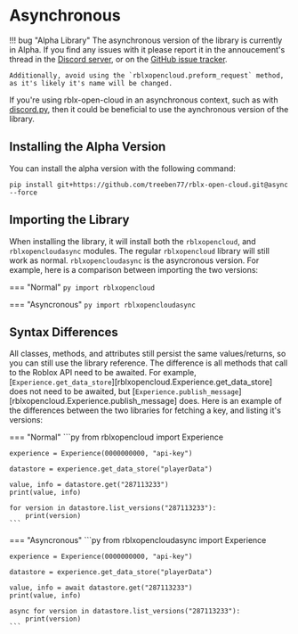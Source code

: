 # Asynchronous

!!! bug "Alpha Library"
    The asynchronous version of the library is currently in Alpha. If you find any issues with it please report it in the annoucement's thread in the [Discord server](https://discord.gg/zW36pJGFnh), or on the [GitHub issue tracker](https://github.com/treeben77/rblx-open-cloud/issues).

    Additionally, avoid using the `rblxopencloud.preform_request` method, as it's likely it's name will be changed.

If you're using rblx-open-cloud in an asynchronous context, such as with [discord.py](https://github.com/Rapptz/discord.py), then it could be beneficial to use the aynchronous version of the library.

## Installing the Alpha Version

You can install the alpha version with the following command:

```console
pip install git+https://github.com/treeben77/rblx-open-cloud.git@async --force
```

## Importing the Library

When installing the library, it will install both the `rblxopencloud`, and `rblxopencloudasync` modules. The regular `rblxopencloud` library will still work as normal. `rblxopencloudasync` is the asyncronous version. For example, here is a comparison between importing the two versions:

=== "Normal"
    ```py
    import rblxopencloud
    ```

=== "Asyncronous"
    ```py
    import rblxopencloudasync
    ```

## Syntax Differences

All classes, methods, and attributes still persist the same values/returns, so you can still use the library reference. The difference is all methods that call to the Roblox API need to be awaited. For example, [`Experience.get_data_store`][rblxopencloud.Experience.get_data_store] does not need to be awaited, but [`Experience.publish_message`][rblxopencloud.Experience.publish_message] does. Here is an example of the differences between the two libraries for fetching a key, and listing it's versions:

=== "Normal"
    ```py
    from rblxopencloud import Experience

    experience = Experience(0000000000, "api-key")

    datastore = experience.get_data_store("playerData")

    value, info = datastore.get("287113233")
    print(value, info)

    for version in datastore.list_versions("287113233"):
        print(version)
    ```

=== "Asyncronous"
    ```py
    from rblxopencloudasync import Experience

    experience = Experience(0000000000, "api-key")

    datastore = experience.get_data_store("playerData")

    value, info = await datastore.get("287113233")
    print(value, info)

    async for version in datastore.list_versions("287113233"):
        print(version)
    ```